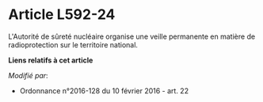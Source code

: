 # Article L592-24

L'Autorité de sûreté nucléaire organise une veille permanente en matière de radioprotection sur le territoire national.

**Liens relatifs à cet article**

_Modifié par_:

  - Ordonnance n°2016-128 du 10 février 2016 - art. 22
